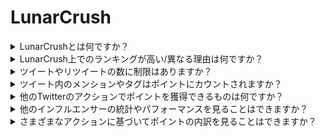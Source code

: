 # LunarCrush

<details>

<summary>LunarCrushとは何ですか？</summary>

LunarCrushは、機械学習とデータ分析を利用して仮想通貨市場に関する洞察を提供するプラットフォームです。ソーシャルメディアの活動やユーザーの感情を分析し、さまざまな仮想通貨の包括的な情報を提供します。リアルタイムの指標と分析を通じて、投資家が情報に基づいた意思決定を行うことを目指しています。

このチャレンジでは、データプロバイダとしてLunarCrushを使用しています。

LunarCrushに関する詳細情報は[こちら](https://lunarcrush.com/faq)でご確認いただけます。

</details>

<details>

<summary>LunarCrush上でのランキングが高い/異なる理由は何ですか？</summary>

私たちは、より公平な機会をすべての参加者に提供するために、内部のスコアリングシステムを利用しています。

</details>

<details>

<summary>ツイートやリツイートの数に制限はありますか？</summary>

いいえ、ただしスパム行為や関係のないタグの使用はお控えください。

</details>

<details>

<summary>ツイート内のメンションやタグはポイントにカウントされますか？</summary>

はい、間接的にはカウントされます。メンションはリーチの増加につながり、より広範なリーチはインフルエンサーランキングを上げることになり、それによってさらにポイントを獲得できます。タグはツイートが認識されるために重要です。必ず #XBorg、$XBG、および #XBG を使用してください。

</details>

<details>

<summary>他のTwitterのアクションでポイントを獲得できるものは何ですか？</summary>

いいね、コメント、リツイート、フォロワー数の増加は、すべてインフルエンサーランクを向上させる間接的な要素です。

</details>

<details>

<summary>他のインフルエンサーの統計やパフォーマンスを見ることはできますか？</summary>

[リーダーボード](https://xbg-challenge.xborg.com/)をご覧ください。\
詳細なビューと分析は[こちら](https://lunarcrush.com/cryptocurrency-influencers?symbol=XBG\&metric=influencers\_influential)でご確認いただけます。

</details>

<details>

<summary>さまざまなアクションに基づいてポイントの内訳を見ることはできますか？</summary>

LunarCrushによって測定される日々のTwitterのエンゲージメントに基づいてポイントが獲得されます。LunarCrushは具体的なスコアリング方法を開示していないため、この側面については詳細な情報を提供することができません。

</details>